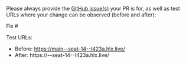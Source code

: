 Please always provide the [GitHub issue(s)](../issues) your PR is for, as well as test URLs where your change can be observed (before and after):

Fix #<gh-issue-id>

Test URLs:
- Before: https://main--seat-14--l423a.hlx.live/
- After: https://<branch>--seat-14--l423a.hlx.live/
